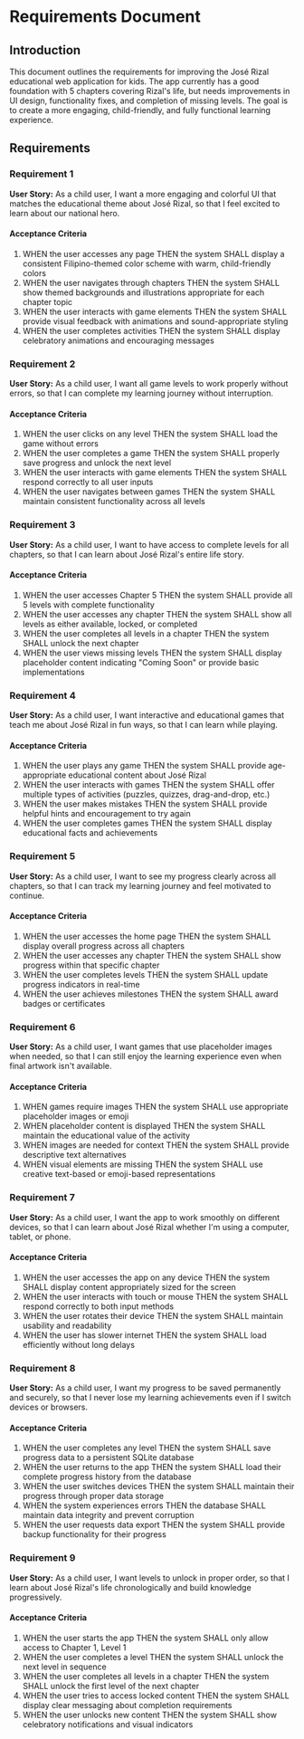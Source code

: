 # Requirements Document

## Introduction

This document outlines the requirements for improving the José Rizal educational web application for kids. The app currently has a good foundation with 5 chapters covering Rizal's life, but needs improvements in UI design, functionality fixes, and completion of missing levels. The goal is to create a more engaging, child-friendly, and fully functional learning experience.

## Requirements

### Requirement 1

**User Story:** As a child user, I want a more engaging and colorful UI that matches the educational theme about José Rizal, so that I feel excited to learn about our national hero.

#### Acceptance Criteria

1. WHEN the user accesses any page THEN the system SHALL display a consistent Filipino-themed color scheme with warm, child-friendly colors
2. WHEN the user navigates through chapters THEN the system SHALL show themed backgrounds and illustrations appropriate for each chapter topic
3. WHEN the user interacts with game elements THEN the system SHALL provide visual feedback with animations and sound-appropriate styling
4. WHEN the user completes activities THEN the system SHALL display celebratory animations and encouraging messages

### Requirement 2

**User Story:** As a child user, I want all game levels to work properly without errors, so that I can complete my learning journey without interruption.

#### Acceptance Criteria

1. WHEN the user clicks on any level THEN the system SHALL load the game without errors
2. WHEN the user completes a game THEN the system SHALL properly save progress and unlock the next level
3. WHEN the user interacts with game elements THEN the system SHALL respond correctly to all user inputs
4. WHEN the user navigates between games THEN the system SHALL maintain consistent functionality across all levels

### Requirement 3

**User Story:** As a child user, I want to have access to complete levels for all chapters, so that I can learn about José Rizal's entire life story.

#### Acceptance Criteria

1. WHEN the user accesses Chapter 5 THEN the system SHALL provide all 5 levels with complete functionality
2. WHEN the user accesses any chapter THEN the system SHALL show all levels as either available, locked, or completed
3. WHEN the user completes all levels in a chapter THEN the system SHALL unlock the next chapter
4. WHEN the user views missing levels THEN the system SHALL display placeholder content indicating "Coming Soon" or provide basic implementations

### Requirement 4

**User Story:** As a child user, I want interactive and educational games that teach me about José Rizal in fun ways, so that I can learn while playing.

#### Acceptance Criteria

1. WHEN the user plays any game THEN the system SHALL provide age-appropriate educational content about José Rizal
2. WHEN the user interacts with games THEN the system SHALL offer multiple types of activities (puzzles, quizzes, drag-and-drop, etc.)
3. WHEN the user makes mistakes THEN the system SHALL provide helpful hints and encouragement to try again
4. WHEN the user completes games THEN the system SHALL display educational facts and achievements

### Requirement 5

**User Story:** As a child user, I want to see my progress clearly across all chapters, so that I can track my learning journey and feel motivated to continue.

#### Acceptance Criteria

1. WHEN the user accesses the home page THEN the system SHALL display overall progress across all chapters
2. WHEN the user accesses any chapter THEN the system SHALL show progress within that specific chapter
3. WHEN the user completes levels THEN the system SHALL update progress indicators in real-time
4. WHEN the user achieves milestones THEN the system SHALL award badges or certificates

### Requirement 6

**User Story:** As a child user, I want games that use placeholder images when needed, so that I can still enjoy the learning experience even when final artwork isn't available.

#### Acceptance Criteria

1. WHEN games require images THEN the system SHALL use appropriate placeholder images or emoji
2. WHEN placeholder content is displayed THEN the system SHALL maintain the educational value of the activity
3. WHEN images are needed for context THEN the system SHALL provide descriptive text alternatives
4. WHEN visual elements are missing THEN the system SHALL use creative text-based or emoji-based representations

### Requirement 7

**User Story:** As a child user, I want the app to work smoothly on different devices, so that I can learn about José Rizal whether I'm using a computer, tablet, or phone.

#### Acceptance Criteria

1. WHEN the user accesses the app on any device THEN the system SHALL display content appropriately sized for the screen
2. WHEN the user interacts with touch or mouse THEN the system SHALL respond correctly to both input methods
3. WHEN the user rotates their device THEN the system SHALL maintain usability and readability
4. WHEN the user has slower internet THEN the system SHALL load efficiently without long delays

### Requirement 8

**User Story:** As a child user, I want my progress to be saved permanently and securely, so that I never lose my learning achievements even if I switch devices or browsers.

#### Acceptance Criteria

1. WHEN the user completes any level THEN the system SHALL save progress data to a persistent SQLite database
2. WHEN the user returns to the app THEN the system SHALL load their complete progress history from the database
3. WHEN the user switches devices THEN the system SHALL maintain their progress through proper data storage
4. WHEN the system experiences errors THEN the database SHALL maintain data integrity and prevent corruption
5. WHEN the user requests data export THEN the system SHALL provide backup functionality for their progress

### Requirement 9

**User Story:** As a child user, I want levels to unlock in proper order, so that I learn about José Rizal's life chronologically and build knowledge progressively.

#### Acceptance Criteria

1. WHEN the user starts the app THEN the system SHALL only allow access to Chapter 1, Level 1
2. WHEN the user completes a level THEN the system SHALL unlock the next level in sequence
3. WHEN the user completes all levels in a chapter THEN the system SHALL unlock the first level of the next chapter
4. WHEN the user tries to access locked content THEN the system SHALL display clear messaging about completion requirements
5. WHEN the user unlocks new content THEN the system SHALL show celebratory notifications and visual indicators

